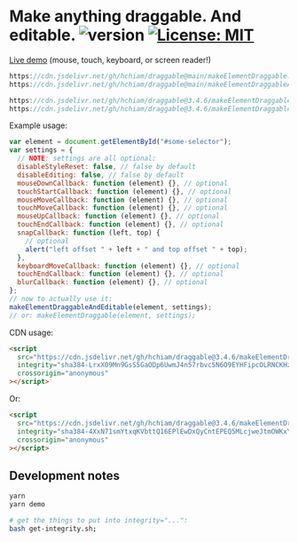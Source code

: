 # Make anything draggable. And editable. ![version](https://img.shields.io/github/release/hchiam/draggable) [![License: MIT](https://img.shields.io/badge/License-MIT-yellow.svg)](https://opensource.org/licenses/MIT)

[Live demo](https://codepen.io/hchiam/full/pobxgBo) (mouse, touch, keyboard, or screen reader!)

```js
https://cdn.jsdelivr.net/gh/hchiam/draggable@main/makeElementDraggable.js
https://cdn.jsdelivr.net/gh/hchiam/draggable@main/makeElementDraggableAndEditable.js
```

```js
https://cdn.jsdelivr.net/gh/hchiam/draggable@3.4.6/makeElementDraggable.js
https://cdn.jsdelivr.net/gh/hchiam/draggable@3.4.6/makeElementDraggableAndEditable.js
```

Example usage:

```js
var element = document.getElementById("#some-selector");
var settings = {
  // NOTE: settings are all optional:
  disableStyleReset: false, // false by default
  disableEditing: false, // false by default
  mouseDownCallback: function (element) {}, // optional
  touchStartCallback: function (element) {}, // optional
  mouseMoveCallback: function (element) {}, // optional
  touchMoveCallback: function (element) {}, // optional
  mouseUpCallback: function (element) {}, // optional
  touchEndCallback: function (element) {}, // optional
  snapCallback: function (left, top) {
    // optional
    alert("left offset " + left + " and top offset " + top);
  },
  keyboardMoveCallback: function (element) {}, // optional
  touchEndCallback: function (element) {}, // optional
  blurCallback: function (element) {}, // optional
};
// now to actually use it:
makeElementDraggableAndEditable(element, settings);
// or: makeElementDraggable(element, settings);
```

CDN usage:

```html
<script
  src="https://cdn.jsdelivr.net/gh/hchiam/draggable@3.4.6/makeElementDraggable.js"
  integrity="sha384-LrxX09Mn9GsS5GaODp6UwmJ4n57rbvc5N6O9EYHFipcOLRNCKHz0uYEQGNtpApsR"
  crossorigin="anonymous"
></script>
```

Or:

```html
<script
  src="https://cdn.jsdelivr.net/gh/hchiam/draggable@3.4.6/makeElementDraggableAndEditable.js"
  integrity="sha384-4XxN71smYtxqKVbttQ16EPlEwDxQyCntEPEQ5MLcjweJtmOWKxY/hll+2EXWweCu"
  crossorigin="anonymous"
></script>
```

## Development notes

```bash
yarn
yarn demo
```

```bash
# get the things to put into integrity="...":
bash get-integrity.sh;
```
